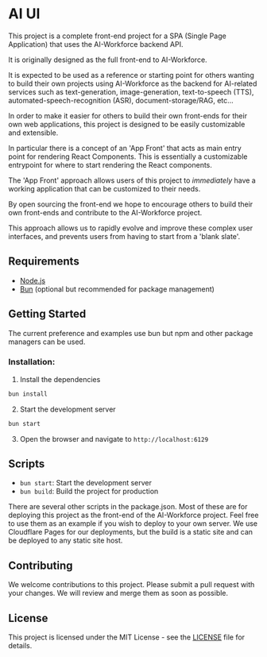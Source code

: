 # AI UI

This project is a complete front-end project for a SPA (Single Page Application) that uses the AI-Workforce backend API.

It is originally designed as the full front-end to AI-Workforce.  

It is expected to be used as a reference or starting point for others wanting to build their own projects using AI-Workforce as the backend for AI-related services such as text-generation, image-generation, text-to-speech (TTS), automated-speech-recognition (ASR), document-storage/RAG, etc...

In order to make it easier for others to build their own front-ends for their own web applications, this project is designed to be easily customizable and extensible.

In particular there is a concept of an 'App Front' that acts as main entry point for rendering React Components. This is essentially a customizable entrypoint for where to start rendering the React components.

The 'App Front' approach allows users of this project to _immediately_ have a working application that can be customized to their needs.

By open sourcing the front-end we hope to encourage others to build their own front-ends and contribute to the AI-Workforce project.

This approach allows us to rapidly evolve and improve these complex user interfaces, and prevents users from having to start from a 'blank slate'.


## Requirements

- [Node.js](https://nodejs.org) 
- [Bun](https://bun.sh) (optional but recommended for package management)


## Getting Started
The current preference and examples use bun but npm and other package managers can be used.

### Installation:

1. Install the dependencies
```bash
bun install
```

2. Start the development server
```bash
bun start
```

3. Open the browser and navigate to `http://localhost:6129`


## Scripts
- `bun start`: Start the development server
- `bun build`: Build the project for production

There are several other scripts in the package.json. Most of these are for deploying this project as the front-end of the AI-Workforce project. Feel free to use them as an example if you wish to deploy to your own server. We use Cloudflare Pages for our deployments, but the build is a static site and can be deployed to any static site host.

## Contributing

We welcome contributions to this project. Please submit a pull request with your changes. We will review and merge them as soon as possible.

## License
This project is licensed under the MIT License - see the [LICENSE](LICENSE) file for details.